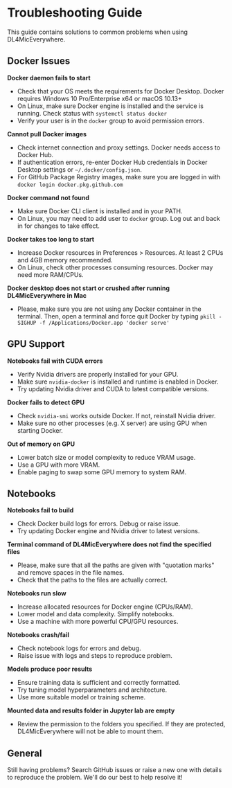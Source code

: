 # Troubleshooting Guide

This guide contains solutions to common problems when using DL4MicEverywhere.

## Docker Issues

**Docker daemon fails to start**

- Check that your OS meets the requirements for Docker Desktop. Docker requires Windows 10 Pro/Enterprise x64 or macOS 10.13+ 
- On Linux, make sure Docker engine is installed and the service is running. Check status with `systemctl status docker`
- Verify your user is in the `docker` group to avoid permission errors.

**Cannot pull Docker images** 

- Check internet connection and proxy settings. Docker needs access to Docker Hub.
- If authentication errors, re-enter Docker Hub credentials in Docker Desktop settings or `~/.docker/config.json`.
- For GitHub Package Registry images, make sure you are logged in with `docker login docker.pkg.github.com`

**Docker command not found**

- Make sure Docker CLI client is installed and in your PATH. 
- On Linux, you may need to add user to `docker` group. Log out and back in for changes to take effect.

**Docker takes too long to start**

- Increase Docker resources in Preferences > Resources. At least 2 CPUs and 4GB memory recommended.
- On Linux, check other processes consuming resources. Docker may need more RAM/CPUs.

**Docker desktop does not start or crushed after running DL4MicEverywhere in Mac**

- Please, make sure you are not using any Docker container in the terminal. Then, open a terminal and force quit Docker by typing `pkill -SIGHUP -f /Applications/Docker.app 'docker serve'`


## GPU Support

**Notebooks fail with CUDA errors**

- Verify Nvidia drivers are properly installed for your GPU.
- Make sure `nvidia-docker` is installed and runtime is enabled in Docker.
- Try updating Nvidia driver and CUDA to latest compatible versions.

**Docker fails to detect GPU** 

- Check `nvidia-smi` works outside Docker. If not, reinstall Nvidia driver.
- Make sure no other processes (e.g. X server) are using GPU when starting Docker.

**Out of memory on GPU**

- Lower batch size or model complexity to reduce VRAM usage.
- Use a GPU with more VRAM.
- Enable paging to swap some GPU memory to system RAM.

## Notebooks 

**Notebooks fail to build**

- Check Docker build logs for errors. Debug or raise issue.
- Try updating Docker engine and Nvidia driver to latest versions.

**Terminal command of DL4MicEverywhere does not find the specified files**

- Please, make sure that all the paths are given with "quotation marks" and remove spaces in the file names. 
- Check that the paths to the files are actually correct.

**Notebooks run slow** 

- Increase allocated resources for Docker engine (CPUs/RAM).
- Lower model and data complexity. Simplify notebooks.
- Use a machine with more powerful CPU/GPU resources.

**Notebooks crash/fail**

- Check notebook logs for errors and debug. 
- Raise issue with logs and steps to reproduce problem.

**Models produce poor results**

- Ensure training data is sufficient and correctly formatted.
- Try tuning model hyperparameters and architecture.
- Use more suitable model or training scheme.

**Mounted data and results folder in Jupyter lab are empty**

- Review the permission to the folders you specified. If they are protected, DL4MicEverywhere will not be able to mount them.

## General

Still having problems? Search GitHub issues or raise a new one with details to reproduce the problem. We'll do our best to help resolve it!
